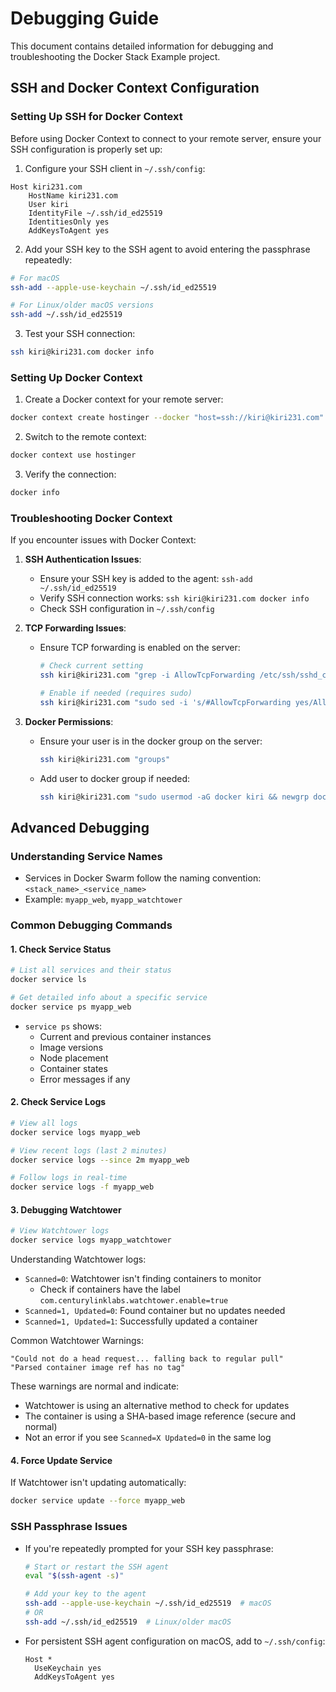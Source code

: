 # Debugging Guide

This document contains detailed information for debugging and troubleshooting the Docker Stack Example project.

## SSH and Docker Context Configuration

### Setting Up SSH for Docker Context

Before using Docker Context to connect to your remote server, ensure your SSH configuration is properly set up:

1. Configure your SSH client in `~/.ssh/config`:

```
Host kiri231.com
    HostName kiri231.com
    User kiri
    IdentityFile ~/.ssh/id_ed25519
    IdentitiesOnly yes
    AddKeysToAgent yes
```

2. Add your SSH key to the SSH agent to avoid entering the passphrase repeatedly:

```bash
# For macOS
ssh-add --apple-use-keychain ~/.ssh/id_ed25519

# For Linux/older macOS versions
ssh-add ~/.ssh/id_ed25519
```

3. Test your SSH connection:

```bash
ssh kiri@kiri231.com docker info
```

### Setting Up Docker Context

1. Create a Docker context for your remote server:

```bash
docker context create hostinger --docker "host=ssh://kiri@kiri231.com"
```

2. Switch to the remote context:

```bash
docker context use hostinger
```

3. Verify the connection:

```bash
docker info
```

### Troubleshooting Docker Context

If you encounter issues with Docker Context:

1. **SSH Authentication Issues**:
   - Ensure your SSH key is added to the agent: `ssh-add ~/.ssh/id_ed25519`
   - Verify SSH connection works: `ssh kiri@kiri231.com docker info`
   - Check SSH configuration in `~/.ssh/config`

2. **TCP Forwarding Issues**:
   - Ensure TCP forwarding is enabled on the server:
     ```bash
     # Check current setting
     ssh kiri@kiri231.com "grep -i AllowTcpForwarding /etc/ssh/sshd_config"
     
     # Enable if needed (requires sudo)
     ssh kiri@kiri231.com "sudo sed -i 's/#AllowTcpForwarding yes/AllowTcpForwarding yes/' /etc/ssh/sshd_config && sudo systemctl restart sshd"
     ```

3. **Docker Permissions**:
   - Ensure your user is in the docker group on the server:
     ```bash
     ssh kiri@kiri231.com "groups"
     ```
   - Add user to docker group if needed:
     ```bash
     ssh kiri@kiri231.com "sudo usermod -aG docker kiri && newgrp docker"
     ```

## Advanced Debugging

### Understanding Service Names

- Services in Docker Swarm follow the naming convention:
  `<stack_name>_<service_name>`
- Example: `myapp_web`, `myapp_watchtower`

### Common Debugging Commands

#### 1. Check Service Status

```bash
# List all services and their status
docker service ls

# Get detailed info about a specific service
docker service ps myapp_web
```

- `service ps` shows:
  - Current and previous container instances
  - Image versions
  - Node placement
  - Container states
  - Error messages if any

#### 2. Check Service Logs

```bash
# View all logs
docker service logs myapp_web

# View recent logs (last 2 minutes)
docker service logs --since 2m myapp_web

# Follow logs in real-time
docker service logs -f myapp_web
```

#### 3. Debugging Watchtower

```bash
# View Watchtower logs
docker service logs myapp_watchtower
```

Understanding Watchtower logs:

- `Scanned=0`: Watchtower isn't finding containers to monitor
  - Check if containers have the label
    `com.centurylinklabs.watchtower.enable=true`
- `Scanned=1, Updated=0`: Found container but no updates needed
- `Scanned=1, Updated=1`: Successfully updated a container

Common Watchtower Warnings:

```
"Could not do a head request... falling back to regular pull"
"Parsed container image ref has no tag"
```

These warnings are normal and indicate:

- Watchtower is using an alternative method to check for updates
- The container is using a SHA-based image reference (secure and normal)
- Not an error if you see `Scanned=X Updated=0` in the same log

#### 4. Force Update Service

If Watchtower isn't updating automatically:

```bash
docker service update --force myapp_web
```

### SSH Passphrase Issues

- If you're repeatedly prompted for your SSH key passphrase:
  ```bash
  # Start or restart the SSH agent
  eval "$(ssh-agent -s)"
  
  # Add your key to the agent
  ssh-add --apple-use-keychain ~/.ssh/id_ed25519  # macOS
  # OR
  ssh-add ~/.ssh/id_ed25519  # Linux/older macOS
  ```

- For persistent SSH agent configuration on macOS, add to `~/.ssh/config`:
  ```
  Host *
    UseKeychain yes
    AddKeysToAgent yes
  ```
